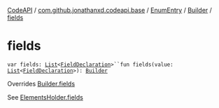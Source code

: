 [CodeAPI](../../../index.md) / [com.github.jonathanxd.codeapi.base](../../index.md) / [EnumEntry](../index.md) / [Builder](index.md) / [fields](.)

# fields

`var fields: `[`List`](https://kotlinlang.org/api/latest/jvm/stdlib/kotlin.collections/-list/index.html)`<`[`FieldDeclaration`](../../-field-declaration/index.md)`>``fun fields(value: `[`List`](https://kotlinlang.org/api/latest/jvm/stdlib/kotlin.collections/-list/index.html)`<`[`FieldDeclaration`](../../-field-declaration/index.md)`>): `[`Builder`](index.md)

Overrides [Builder.fields](../../-elements-holder/-builder/fields.md)

See [ElementsHolder.fields](../../-elements-holder/fields.md)

